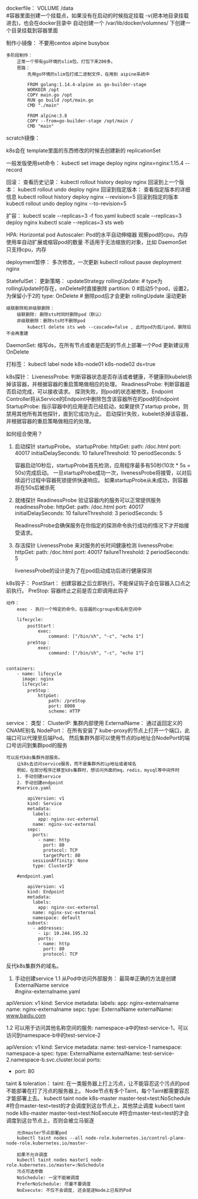 
dockerfile：
    VOLUME /data    
        #容器里面创建一个挂载点，如果没有在启动的时候指定挂载 -v(把本地目录挂载进去)，也会在docker目录中
        自动创建一个  /var/lib/docker/volumnes/ 下创建一个目录挂载到容器里面

制作小镜像：
    不要用centos
    alpine  busybox

    多阶段制作：
        正常一个带有go环境的slim包，打包下来200多。
        思路：
            先用go环境的slim包打成二进制文件，在用到 aipine系统中
        
            FROM golang:1.14.4-alpine as go-builder-stage
            WORKDIR /opt
            COPY main.go /opt
            RUN go build /opt/main.go
            CMD "./main"

            FROM alpine:3.8
            COPY --from=go-builder-stage /opt/main /
            CMD "main"



scratch镜像：






k8s会在 template里面的东西修改的时候去创建新的 replicationSet

一般发版使用set命令： kubectl set image deploy nginx nginx=nginx:1.15.4 --record

 回滚：
    查看历史记录：
        kubectl rollout history deploy nginx
    回滚到上一个版本：
        kubectl rollout undo deploy nginx 
    回滚到指定版本：
        查看指定版本的详细信息
        kubectl rollout history deploy nginx --revision=5
        回滚到指定的版本
        kubectl rollout  undo deploy nginx --to-revision=5

扩容：
    kubectl scale --replicas=3 -f foo.yaml
    kubectl scale --replicas=3 deploy nginx
    kubectl scale --replicas=3 sts web

HPA:
    Horizontal pod Autoscaler: Pod的水平自动伸缩器
    观察pod的cpu，内存使用率自动扩展或缩容pod的数量
    不适用于无法缩放的对象，比如 DaemonSet
    只支持cpu，内存


deployment暂停：
    多次修改，一次更新 
    kubectl rollout pause deployment nginx



StatefulSet：
    更新策略：
    updateStrategy
        rollingUpdate:  # type为rollingUpdate时存在，onDelete时直接删除
            partition: 0    #启动5个pod，设置2，为保留小于2的
        type: OnDelete # 删除pod后才会更新   rollingUpdate 滚动更新

    级联删除和非级联删除：
        级联删除: 删除sts时同时删除pod（默认）
        非级联删除：删除sts时不删除pod
            kubectl delete sts web --cascade=false , 此时pod为孤儿pod，删除后不会再重建


DaemonSet:
    缩写ds，在所有节点或者是匹配的节点上部署一个Pod
    更新建议用 OnDelete

打标签：
    kubectl label node k8s-node01 k8s-node02 ds=true 




k8s探针：
    LivenessProbe:
        判断容器状态是否存活或者健康，不健康则kubelet杀掉该容器，并根据容器的重启策略做相应的处理。
    ReadinessProbe:
        判断容器是否启动完成，可以接收请求。
        探测失败，则pod的状态被修改，Endpoint Controller将从Service的Endpoint中删除包含该容器所在的pod的Endpoint
    StartupProbe:
        指示容器中的应用是否已经启动，如果提供了startup probe，则禁用其他所有其他探针，直到它成功为止。
        启动探针失败，kubelet杀掉该容器，并根据容器的重启策略做相应的处理。


如何组合使用？
1. 启动探针 startupProbe。 
startupProbe:
    httpGet:
        path: /doc.html
        port: 40017
    initialDelaySeconds: 10
    failureThreshold: 10
    periodSeconds: 5

    容器启动10秒后，startupProbe首先检测，应用程序最多有50秒(10次 * 5s = 50s)完成启动。
    一旦startupProbe成功一次，livenessProbe将接管，以对后续运行过程中容器死锁提供快速响应。
    如果startupProbe从未成功，则容器将在50s后被杀死

2. 就绪探针 ReadinessProbe
    验证容器内的服务可以正常提供服务
readinessProbe:
    httpGet:
        path: /doc.html
        port: 40017
    initialDelaySeconds: 10
    failureThreshold: 3
    periodSeconds: 5 

    ReadinessProbe会确保服务在你指定的探测命令执行成功的情况下才开始接受请求。

3. 存活探针 LivenessProbe 来对服务的长时间健康检测
livenessProbe:
    httpGet:
        path: /doc.html
        port: 40017
    failureThreshold: 2
    periodSeconds: 5 

    livenessProbe的设计是为了在pod启动成功后进行健康探测



k8s钩子：
    PostStart： 创建容器之后立即执行。不能保证钩子会在容器入口点之前执行。
    PreStop: 容器终止之前是否立即调用此钩子

    动作：
        exec - 执行一个特定的命令，在容器的cgroups和名称空间中

        lifecycle:
            postStart：
                exec:
                    command: ["/bin/sh", "-c", "echo 1"]
            preStop：
                exec:
                    command: ["/bin/sh", "-c", "echo 1"]


    containers:
        - name: lifecycle
          image: nginx
          lifecycle:
            preStop：
                httpGet:
                    path: /preStop
                    port: 8000
                    scheme: HTTP    






service：
    类型：
        ClusterIP: 集群内部使用
        ExternalName： 通过返回定义的CNAME别名
        NodePort： 在所有安装了 kube-proxy的节点上打开一个端口，此端口可以代理至后端Pod。
            然后集群外部可以使用节点的ip地址合NodePort的端口号访问到集群pod的服务



    可以反代k8s集群外部服务。
        让k8s去访问service服务，而不是集群外的ip地址或者域名
        例如，在部分程序迁移至k8s集群时，想访问外面的mq，redis，mysql等中间件时
        1. 手动创建service
        2. 手动创建endpoint
        #service.yaml

            apiVersion: v1
            kind: Service
            metadata:
              labels: 
                app: nginx-svc-external
              name: nginx-svc-external
            sepc:
              ports:
                - name: http
                  port: 80
                  protocol: TCP
                  targetPort: 80
              sessionAffinity: None
              type: ClusterIP

        #endpoint.yaml

            apiVersion: v1
            kind: Endpoint
            metadata:
              labels:
                app: nginx-svc-external
              name: nginx-svc-external
              namespace: default
            subsets:
              - addresses:
                - ip: 10.244.195.32
                ports:
                - name: http
                  port: 80
                  protocol: TCP


反代k8s集群外的域名。

1. 手动创建service
   1.1 从Pod中访问外部服务：
       最简单正确的方法是创建 ExternalName service    
#nginx-externalname.yaml

apiVersion: v1
kind: Service
metadata:
  labels:
    app: nginx-externalname
    name: nginx-externalname
sepc:
  type: ExternalName
  externalName: www.baidu.com



  1.2 可以用于访问其他名称空间的服务:
       namespace-a中的test-service-1，可以访问到namespace-b中的test-service-2

apiVersion: v1
kind: Service
metadata:
  name: test-service-1
  namespace: namespace-a
spec:
  type: ExternalName
  externalName: test-service-2.namespace-b.svc.cluster.local
  ports:
  - port: 80




taint & toleration：
    taint: 
        在一类服务器上打上污点，让不能容忍这个污点的pod不能部署在打了污点的服务器上。
        Node节点有多个Taint，每个Taint都需要容忍才能部署上去。
        kubectl taint node k8s-master master-test=test:NoSchedule  #符合master-test=test的才会调度到这台节点上，其他禁止调度
        kubectl taint node k8s-master master-test=test:NoExecute #符合master-test=test的才会调度到这台节点上，否则会被立马驱逐

        允许master节点部署pod
        kubectl taint nodes --all node-role.kubernetes.io/control-plane- node-role.kubernetes.io/master-
        
        如果不允许调度
        kubectl taint nodes master1 node-role.kubernetes.io/master=:NoSchedule
        污点可选参数
        NoSchedule: 一定不能被调度
        PreferNoSchedule: 尽量不要调度
        NoExecute: 不仅不会调度, 还会驱逐Node上已有的Pod


    



















